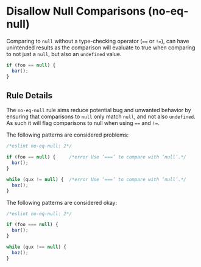 # Disallow Null Comparisons (no-eq-null)

Comparing to `null` without a type-checking operator (`==` or `!=`), can have unintended results as the comparison will evaluate to true when comparing to not just a `null`, but also an `undefined` value.

```js
if (foo == null) {
  bar();
}
```

## Rule Details

The `no-eq-null` rule aims reduce potential bug and unwanted behavior by ensuring that comparisons to `null` only match `null`, and not also `undefined`. As such it will flag comparisons to null when using `==` and `!=`.

The following patterns are considered problems:

```js
/*eslint no-eq-null: 2*/

if (foo == null) {     /*error Use ‘===’ to compare with ‘null’.*/
  bar();
}

while (qux != null) {  /*error Use ‘===’ to compare with ‘null’.*/
  baz();
}
```

The following patterns are considered okay:

```js
/*eslint no-eq-null: 2*/

if (foo === null) {
  bar();
}

while (qux !== null) {
  baz();
}
```

